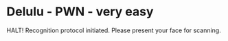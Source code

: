 # Delulu - PWN - very easy

HALT! Recognition protocol initiated. Please present your face for scanning.
